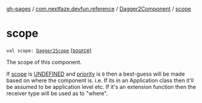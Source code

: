 [gh-pages](../../index.md) / [com.nextfaze.devfun.reference](../index.md) / [Dagger2Component](index.md) / [scope](./scope.md)

# scope

`val scope: `[`Dagger2Scope`](../-dagger2-scope/index.md) [(source)](https://github.com/NextFaze/dev-fun/tree/master/devfun-annotations/src/main/java/com/nextfaze/devfun/reference/Dagger2Component.kt#L51)

The scope of this component.

If [scope](./scope.md) is [UNDEFINED](../-dagger2-scope/-u-n-d-e-f-i-n-e-d.md) and [priority](priority.md) is `0` then a best-guess will be made based on where the component is.
i.e. If its in an Application class then it'll be assumed to be application level etc.
If it's an extension function then the receiver type will be used as to "where".

